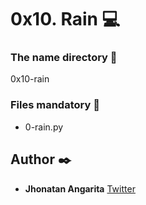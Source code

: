 # 0x10. Rain :computer:

### The name directory :file_folder:

0x10-rain

### Files mandatory :page_facing_up:

- 0-rain.py


## Author :black_nib:

- **Jhonatan Angarita**
  [Twitter](https://twitter.com/Alejandro_Angar)